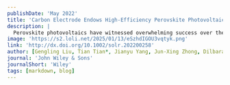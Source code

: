 ```yaml
---
publishDate: 'May 2022'
title: 'Carbon Electrode Endows High‐Efficiency Perovskite Photovoltaics Affordable, Fully Printable, and Durable'
description: |
  Perovskite photovoltaics have witnessed overwhelming success over the past decade. Carbon‐based perovskite solar cells (C‐PSCs), using carbon materials as electrodes, make the perovskite photovoltaics more attractive than ever. Since its first launch in 2013, the development of state‐of‐the‐art C‐PSCs has made remarkable achievements in various aspects. Herein, the recent ground‐breaking advancement of C‐PSCs has been summarized, with a particular focus on highlighting the unique advantages of carbon electrodes that enable perovskite photovoltaics affordable, fully printable, and durable. Limitations and challenges associated with C‐PSCs are discussed. An insightful perspective regarding future research directions is provided, revolutionizing the pathway toward new‐generation photovoltaics and optoelectronics. This highlight aims to provide a snapshot of the recent exciting progress in carbon‐electrode‐based perovskite solar cells (PSCs), which brings a fresh and insightful perspective toward making perovskite photovoltaics affordable, fully printable, and durable.
image: 'https://s2.loli.net/2025/01/13/eSzhdIGOU3vqtyk.png'
link: 'http://dx.doi.org/10.1002/solr.202200258'
author: [Gengling Liu, Tian Tian*, Jianyu Yang, Jun-Xing Zhong, Dilbara Gulamova*, Wu-Qiang Wu*]
journal: 'John Wiley & Sons'
journalShort: 'Wiley'
tags: [markdown, blog]
---
```

